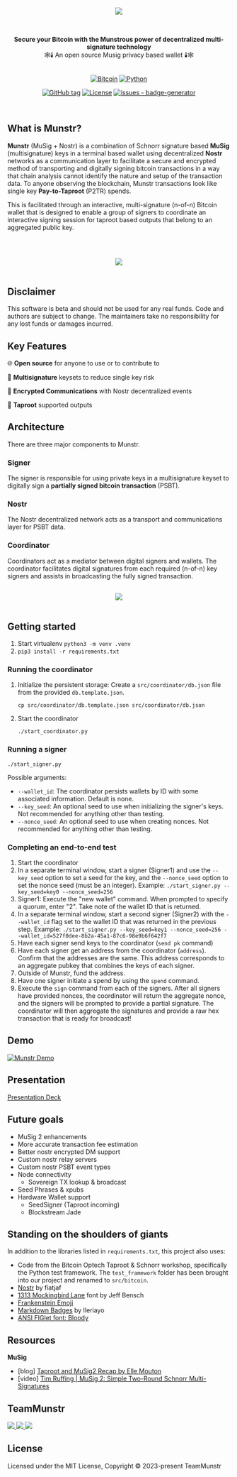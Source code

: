 <br/>

<div align="center" style="margin: 30px;">
  <img src="https://github.com/0xBEEFCAF3/munstr/blob/main/assets/images/munstr-logo.png?raw=true" align="center" /> 
<br />
<br />
</div>


<div align="center"><strong>Secure your Bitcoin with the Munstrous power of decentralized multi-signature technology</strong><br>🕸🕯 An open source Musig privacy based wallet 🕯🕸
<br />
<br />
</div>


<div align="center">

[![Bitcoin](https://img.shields.io/badge/Bitcoin-000?style=for-the-badge&logo=bitcoin&logoColor=white)](https://bitcoin.org) [![Python](https://img.shields.io/badge/python-3670A0?style=for-the-badge&logo=python&logoColor=ffdd54)](https://www.python.org/) 

[![GitHub tag](https://img.shields.io/github/tag/0xBEEFCAF3/munstr?include_prereleases=&sort=semver)](https://github.com/0xBEEFCAF3/munstr/releases/) [![License](https://img.shields.io/badge/License-MIT-blue)](#license)  [![issues - badge-generator](https://img.shields.io/github/issues/0xBEEFCAF3/munstr)](https://github.com/0xBEEFCAF3/munstr)

</div>

<br/>

## What is Munstr?
**Munstr** (MuSig + Nostr) is a combination of Schnorr signature based **MuSig** (multisignature) keys in a terminal based wallet using decentralized **Nostr** networks as a communication layer to facilitate a secure and encrypted method of transporting and digitally signing bitcoin transactions in a way that chain analysis cannot identify the nature and setup of the transaction data. To anyone observing the blockchain, Munstr transactions look like single key **Pay-to-Taproot** (P2TR) spends.

This is facilitated through an interactive, multi-signature (n-of-n) Bitcoin wallet that is designed to enable a group of signers to coordinate an interactive signing session for taproot based outputs that belong to an aggregated public key. 

<br />

<div align="center" style="margin: 30px;">
  <img src="https://github.com/0xBEEFCAF3/munstr/blob/main/assets/images/on_chain_tx.png?raw=true" align="center" /> 
<br />
<br />
</div>


## Disclaimer
This software is beta and should not be used for any real funds. Code and authors are subject to change. The maintainers take no responsibility for any lost funds or damages incurred.


## Key Features

🌐 **Open source** for anyone to use or to contribute to

🔐 **Multisignature** keysets to reduce single key risk

🔀 **Encrypted Communications** with Nostr decentralized events

💪 **Taproot** supported outputs 


## Architecture
There are three major components to Munstr.

### Signer
The signer is responsible for using private keys in a multisignature keyset to digitally sign a **partially signed bitcoin transaction** (PSBT).

### Nostr
The Nostr decentralized network acts as a transport and communications layer for PSBT data. 

### Coordinator 
Coordinators act as a mediator between digital signers and wallets.  The coordinator facilitates digital signatures from each required (n-of-n) key signers and assists in broadcasting the fully signed transaction. 

<div align="center" style="margin: 30px;">
  <img src="https://github.com/0xBEEFCAF3/munstr/blob/main/assets/images/flow.png?raw=true" align="center" /> 
<br />
<br />
</div>

## Getting started

1. Start virtualenv `python3 -m venv .venv`
2. `pip3 install -r requirements.txt`

### Running the coordinator

1. Initialize the persistent storage: Create a `src/coordinator/db.json` file from the provided `db.template.json`.
    ```
    cp src/coordinator/db.template.json src/coordinator/db.json
    ```
2. Start the coordinator
    ```
    ./start_coordinator.py
    ```

### Running a signer

`./start_signer.py`


Possible arguments:

- `--wallet_id`: The coordinator persists wallets by ID with some associated information. Default is none.
- `--key_seed`: An optional seed to use when initializing the signer's keys. Not recommended for anything other than testing.
- `--nonce_seed`: An optional seed to use when creating nonces. Not recommended for anything other than testing.

### Completing an end-to-end test

1. Start the coordinator
2. In a separate terminal window, start a signer (Signer1) and use the `--key_seed` option to set a seed for the key, and the `--nonce_seed` option to set the nonce seed (must be an integer). Example: `./start_signer.py --key_seed=key0 --nonce_seed=256`
3. Signer1: Execute the "new wallet" command. When prompted to specify a quorum, enter "2". Take note of the wallet ID that is returned.
4. In a separate terminal window, start a second signer (Signer2) with the `--wallet_id` flag set to the wallet ID that was returned in the previous step. Example: `./start_signer.py --key_seed=key1 --nonce_seed=256 --wallet_id=527f0dee-8b2a-45a1-87c6-98e9b6f642f7`
5. Have each signer send keys to the coordinator (`send pk` command)
6. Have each signer get an address from the coordinator (`address`). Confirm that the addresses are the same. This address corresponds to an aggregate pubkey that combines the keys of each signer.
7. Outside of Munstr, fund the address.
8. Have one signer initiate a spend by using the `spend` command.
9. Execute the `sign` command from each of the signers. After all signers have provided nonces, the coordinator will return the aggregate nonce, and the signers will be prompted to provide a partial signature. The coordinator will then aggregate the signatures and provide a raw hex transaction that is ready for broadcast!

## Demo 
[![Munstr Demo](https://img.youtube.com/vi/9AhzEatrZbg/0.jpg)](https://www.youtube.com/watch?v=9AhzEatrZbg)

## Presentation 
[Presentation Deck](https://docs.google.com/presentation/d/1UlT6VwL7sNL3wtElnNe2ITDrrGDHLcnl6U_Gsl02dtY/edit?usp=sharing)

## Future goals

- MuSig 2 enhancements
- More accurate transaction fee estimation
- Better nostr encrypted DM support
- Custom nostr relay servers
- Custom nostr PSBT event types 
- Node connectivity
  - Sovereign TX lookup & broadcast
- Seed Phrases & xpubs
- Hardware Wallet support
  - SeedSigner (Taproot incoming)
  - Blockstream Jade


## Standing on the shoulders of giants

In addition to the libraries listed in `requirements.txt`, this project also uses:

- Code from the Bitcoin Optech Taproot & Schnorr workshop, specifically the Python test framework. The `test_framework` folder has been brought into our project and renamed to `src/bitcoin`.
- [Nostr](https://github.com/nostr-protocol/nostr) by fiatjaf
- [1313 Mockingbird Lane](https://www.dafont.com/1313-mockingbird-lane.font) font by Jeff Bensch
- [Frankenstein Emoji](https://www.pngwing.com/en/free-png-yziyw)
- [Markdown Badges](https://github.com/Ileriayo/markdown-badges) by Ileriayo
- [ANSI FIGlet font: Bloody](https://patorjk.com/software/taag/#p=display&f=Bloody&t=munstr)



## Resources

**MuSig**

- \[blog\] [Taproot and MuSig2 Recap by Elle Mouton](https://ellemouton.com/posts/taproot-prelims/)
- [video] [Tim Ruffing | MuSig 2: Simple Two-Round Schnorr Multi-Signatures](https://youtu.be/DRzDDFetS3E)

## TeamMunstr

<a href="https://github.com/0xBEEFCAF3">
  <img src="https://avatars.githubusercontent.com/u/24356537?s=120&v=4" />
</a>
<a href="https://github.com/satsie">
  <img src="https://avatars.githubusercontent.com/u/1823216?s=120&v=4" />
</a>
<a href="https://github.com/ronaldstoner">
  <img src="https://avatars.githubusercontent.com/u/6909088?s=120&v=4" />
</a>


## License

Licensed under the MIT License, Copyright © 2023-present TeamMunstr
